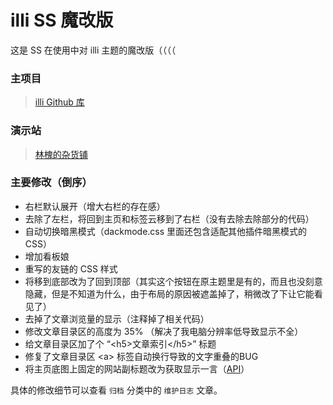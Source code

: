 # illi SS 魔改版
这是 SS 在使用中对 illi 主题的魔改版（（（（

### 主项目
> [illi Github 库](https://github.com/touchitvoid/illi)

### 演示站
> [林槐的杂货铺](https://stapx.chuhelan.com/)

### 主要修改（倒序）
- 右栏默认展开（增大右栏的存在感）
- 去除了左栏，将回到主页和标签云移到了右栏（没有去除去除部分的代码）
- 自动切换暗黑模式（dackmode.css 里面还包含适配其他插件暗黑模式的 CSS）
- 增加看板娘
- 重写的友链的 CSS 样式
- 将移到底部改为了回到顶部（其实这个按钮在原主题里是有的，而且也没刻意隐藏，但是不知道为什么，由于布局的原因被遮盖掉了，稍微改了下让它能看见了）
- 去掉了文章浏览量的显示（注释掉了相关代码）
- 修改文章目录区的高度为 35% （解决了我电脑分辨率低导致显示不全）
- 给文章目录区加了个 “\<h5\>文章索引\</h5\>” 标题
- 修复了文章目录区 \<a\> 标签自动换行导致的文字重叠的BUG
- 将主页底图上固定的网站副标题改为获取显示一言（[API](https://hitokoto.cn/)）

具体的修改细节可以查看 `归档` 分类中的 `维护日志` 文章。